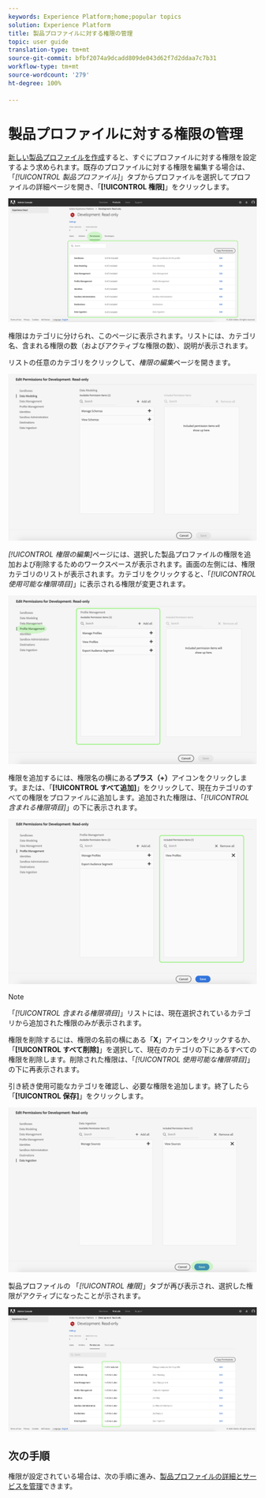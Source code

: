 ```yaml
---
keywords: Experience Platform;home;popular topics
solution: Experience Platform
title: 製品プロファイルに対する権限の管理
topic: user guide
translation-type: tm+mt
source-git-commit: bfbf2074a9dcadd809de043d62f7d2ddaa7c7b31
workflow-type: tm+mt
source-wordcount: '279'
ht-degree: 100%

---
```



# 製品プロファイルに対する権限の管理

[新しい製品プロファイルを作成](#create-a-new-product-profile)すると、すぐにプロファイルに対する権限を設定するよう求められます。既存のプロファイルに対する権限を編集する場合は、「*[!UICONTROL 製品プロファイル]*」タブからプロファイルを選択してプロファイルの詳細ページを開き、「**[!UICONTROL 権限]**」をクリックします。

![profile-permissions](../images/profile-permissions.png)

権限はカテゴリに分けられ、このページに表示されます。リストには、カテゴリ名、含まれる権限の数（およびアクティブな権限の数）、説明が表示されます。

リストの任意のカテゴリをクリックして、*権限の編集*&#x200B;ページを開きます。

![権限の編集](../images/edit-permissions.png)

*[!UICONTROL 権限の編集]*&#x200B;ページには、選択した製品プロファイルの権限を追加および削除するためのワークスペースが表示されます。画面の左側には、権限カテゴリのリストが表示されます。カテゴリをクリックすると、「*[!UICONTROL 使用可能な権限項目]*」に表示される権限が変更されます。

![権限カテゴリの変更](../images/change-permissions-category.png)

権限を追加するには、権限名の横にある&#x200B;**プラス（+）**&#x200B;アイコンをクリックします。または、「**[!UICONTROL すべて追加]**」をクリックして、現在カテゴリのすべての権限をプロファイルに追加します。追加された権限は、「*[!UICONTROL 含まれる権限項目]*」の下に表示されます。

![add-permissions](../images/add-permissions.png)

>[!NOTE]
>
>「*[!UICONTROL 含まれる権限項目]*」リストには、現在選択されているカテゴリから追加された権限のみが表示されます。

権限を削除するには、権限の名前の横にある「**X**」アイコンをクリックするか、「**[!UICONTROL すべて削除]**」を選択して、現在のカテゴリの下にあるすべての権限を削除します。削除された権限は、「*[!UICONTROL 使用可能な権限項目]*」の下に再表示されます。

引き続き使用可能なカテゴリを確認し、必要な権限を追加します。終了したら「**[!UICONTROL 保存]**」をクリックします。

![permissions-finish](../images/permissions-finish.png)

製品プロファイルの 「*[!UICONTROL 権限]*」タブが再び表示され、選択した権限がアクティブになったことが示されます。

![added-permissions](../images/added-permissions.png)

## 次の手順

権限が設定されている場合は、次の手順に進み、[製品プロファイルの詳細とサービスを管理](details-and-services.md)できます。